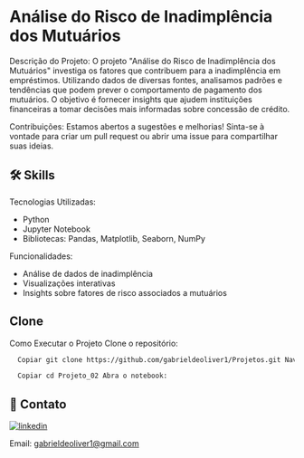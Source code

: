 
# Análise do Risco de Inadimplência dos Mutuários

Descrição do Projeto: O projeto "Análise do Risco de Inadimplência dos Mutuários" investiga os fatores que contribuem para a inadimplência em empréstimos. Utilizando dados de diversas fontes, analisamos padrões e tendências que podem prever o comportamento de pagamento dos mutuários. O objetivo é fornecer insights que ajudem instituições financeiras a tomar decisões mais informadas sobre concessão de crédito.

Contribuições: Estamos abertos a sugestões e melhorias! Sinta-se à vontade para criar um pull request ou abrir uma issue para compartilhar suas ideias.




## 🛠 Skills

Tecnologias Utilizadas:

- Python
- Jupyter Notebook
- Bibliotecas: Pandas, Matplotlib, Seaborn, NumPy

Funcionalidades:

- Análise de dados de inadimplência
- Visualizações interativas
- Insights sobre fatores de risco associados a mutuários


## Clone

Como Executar o Projeto Clone o repositório:

```bash
  Copiar git clone https://github.com/gabrieldeoliver1/Projetos.git Navegue até o diretório do projeto:
```

```bash
  Copiar cd Projeto_02 Abra o notebook:
```





## 🔗 Contato

[![linkedin](https://img.shields.io/badge/linkedin-0A66C2?style=for-the-badge&logo=linkedin&logoColor=white)](https://www.linkedin.com/in/gabrieldeoliver1/)

Email: gabrieldeoliver1@gmail.com
